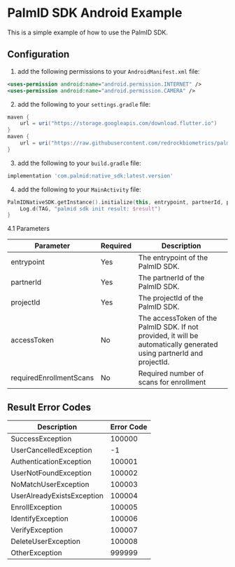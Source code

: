# PalmID SDK Android Example

This is a simple example of how to use the PalmID SDK.

## Configuration

1. add the following permissions to your `AndroidManifest.xml` file:

```xml
<uses-permission android:name="android.permission.INTERNET" />
<uses-permission android:name="android.permission.CAMERA" />
```

2. add the following to your `settings.gradle` file:

```gradle
maven {
    url = uri("https://storage.googleapis.com/download.flutter.io")
}
maven {
    url = uri("https://raw.githubusercontent.com/redrockbiometrics/palmid-sdk-android-repo/master")
}
```

3. add the following to your `build.gradle` file:

```gradle
implementation 'com.palmid:native_sdk:latest.version'
```

4. add the following to your `MainActivity` file:

```kotlin
PalmIDNativeSDK.getInstance().initialize(this, entrypoint, partnerId, projectId) { result ->
    Log.d(TAG, "palmid sdk init result: $result")
}
```

4.1 Parameters

| Parameter | Required | Description |
|------------|-------------|-------------|
| entrypoint | Yes | The entrypoint of the PalmID SDK. |
| partnerId | Yes | The partnerId of the PalmID SDK. |
| projectId | Yes | The projectId of the PalmID SDK. |
| accessToken | No | The accessToken of the PalmID SDK. If not provided, it will be automatically generated using partnerId and projectId. |
| requiredEnrollmentScans | No | Required number of scans for enrollment |

## Result Error Codes

| Description | Error Code |
|------------|-------------|
| SuccessException          | 100000  |
| UserCancelledException    | -1      |
| AuthenticationException   | 100001  |
| UserNotFoundException     | 100002  |
| NoMatchUserException      | 100003  |
| UserAlreadyExistsException| 100004  |
| EnrollException           | 100005  |
| IdentifyException         | 100006  |
| VerifyException           | 100007  |
| DeleteUserException       | 100008  |
| OtherException            | 999999  |